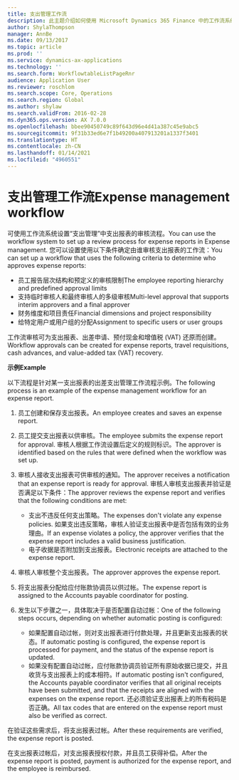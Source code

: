 ```yaml
---
title: 支出管理工作流
description: 此主题介绍如何使用 Microsoft Dynamics 365 Finance 中的工作流系统在支出管理中设置支出报表审核流程。
author: ShylaThompson
manager: AnnBe
ms.date: 09/13/2017
ms.topic: article
ms.prod: ''
ms.service: dynamics-ax-applications
ms.technology: ''
ms.search.form: WorkflowtableListPageRnr
audience: Application User
ms.reviewer: roschlom
ms.search.scope: Core, Operations
ms.search.region: Global
ms.author: shylaw
ms.search.validFrom: 2016-02-28
ms.dyn365.ops.version: AX 7.0.0
ms.openlocfilehash: bbee90450749c89f643d96e4d41a387c45e9abc5
ms.sourcegitcommit: 9f31b33ed6e7f1b49200a407913201a1337f3401
ms.translationtype: HT
ms.contentlocale: zh-CN
ms.lasthandoff: 01/14/2021
ms.locfileid: "4960551"
---
```

# <a name="expense-management-workflow"></a><span data-ttu-id="cb239-103">支出管理工作流</span><span class="sxs-lookup"><span data-stu-id="cb239-103">Expense management workflow</span></span>

<span data-ttu-id="cb239-104">可使用工作流系统设置“支出管理”中支出报表的审核流程。</span><span class="sxs-lookup"><span data-stu-id="cb239-104">You can use the workflow system to set up a review process for expense reports in Expense management.</span></span> <span data-ttu-id="cb239-105">您可以设置使用以下条件确定由谁审核支出报表的工作流：</span><span class="sxs-lookup"><span data-stu-id="cb239-105">You can set up a workflow that uses the following criteria to determine who approves expense reports:</span></span>

- <span data-ttu-id="cb239-106">员工报告层次结构和预定义的审核限制</span><span class="sxs-lookup"><span data-stu-id="cb239-106">The employee reporting hierarchy and predefined approval limits</span></span>
- <span data-ttu-id="cb239-107">支持临时审核人和最终审核人的多级审核</span><span class="sxs-lookup"><span data-stu-id="cb239-107">Multi-level approval that supports interim approvers and a final approver</span></span>
- <span data-ttu-id="cb239-108">财务维度和项目责任</span><span class="sxs-lookup"><span data-stu-id="cb239-108">Financial dimensions and project responsibility</span></span>
- <span data-ttu-id="cb239-109">给特定用户或用户组的分配</span><span class="sxs-lookup"><span data-stu-id="cb239-109">Assignment to specific users or user groups</span></span>

<span data-ttu-id="cb239-110">工作流审核可为支出报表、出差申请、预付现金和增值税 (VAT) 还原而创建。</span><span class="sxs-lookup"><span data-stu-id="cb239-110">Workflow approvals can be created for expense reports, travel requisitions, cash advances, and value-added tax (VAT) recovery.</span></span>

<span data-ttu-id="cb239-111">**示例**</span><span class="sxs-lookup"><span data-stu-id="cb239-111">**Example**</span></span>

<span data-ttu-id="cb239-112">以下流程是针对某一支出报表的出差支出管理工作流程示例。</span><span class="sxs-lookup"><span data-stu-id="cb239-112">The following process is an example of the expense management workflow for an expense report.</span></span>

1. <span data-ttu-id="cb239-113">员工创建和保存支出报表。</span><span class="sxs-lookup"><span data-stu-id="cb239-113">An employee creates and saves an expense report.</span></span>
2. <span data-ttu-id="cb239-114">员工提交支出报表以供审核。</span><span class="sxs-lookup"><span data-stu-id="cb239-114">The employee submits the expense report for approval.</span></span> <span data-ttu-id="cb239-115">审核人根据工作流设置后定义的规则标识。</span><span class="sxs-lookup"><span data-stu-id="cb239-115">The approver is identified based on the rules that were defined when the workflow was set up.</span></span>
3. <span data-ttu-id="cb239-116">审核人接收支出报表可供审核的通知。</span><span class="sxs-lookup"><span data-stu-id="cb239-116">The approver receives a notification that an expense report is ready for approval.</span></span> <span data-ttu-id="cb239-117">审核人审核支出报表并验证是否满足以下条件：</span><span class="sxs-lookup"><span data-stu-id="cb239-117">The approver reviews the expense report and verifies that the following conditions are met:</span></span>

    - <span data-ttu-id="cb239-118">支出不违反任何支出策略。</span><span class="sxs-lookup"><span data-stu-id="cb239-118">The expenses don't violate any expense policies.</span></span> <span data-ttu-id="cb239-119">如果支出违反策略，审核人验证支出报表中是否包括有效的业务理由。</span><span class="sxs-lookup"><span data-stu-id="cb239-119">If an expense violates a policy, the approver verifies that the expense report includes a valid business justification.</span></span>
    - <span data-ttu-id="cb239-120">电子收据是否附加到支出报表。</span><span class="sxs-lookup"><span data-stu-id="cb239-120">Electronic receipts are attached to the expense report.</span></span>

4. <span data-ttu-id="cb239-121">审核人审核整个支出报表。</span><span class="sxs-lookup"><span data-stu-id="cb239-121">The approver approves the expense report.</span></span>
5. <span data-ttu-id="cb239-122">将支出报表分配给应付账款协调员以供过帐。</span><span class="sxs-lookup"><span data-stu-id="cb239-122">The expense report is assigned to the Accounts payable coordinator for posting.</span></span>
6. <span data-ttu-id="cb239-123">发生以下步骤之一，具体取决于是否配置自动过帐：</span><span class="sxs-lookup"><span data-stu-id="cb239-123">One of the following steps occurs, depending on whether automatic posting is configured:</span></span>

    - <span data-ttu-id="cb239-124">如果配置自动过帐，则对支出报表进行付款处理，并且更新支出报表的状态。</span><span class="sxs-lookup"><span data-stu-id="cb239-124">If automatic posting is configured, the expense report is processed for payment, and the status of the expense report is updated.</span></span>
    - <span data-ttu-id="cb239-125">如果没有配置自动过帐，应付账款协调员验证所有原始收据已提交，并且收货与支出报表上的成本相符。</span><span class="sxs-lookup"><span data-stu-id="cb239-125">If automatic posting isn't configured, the Accounts payable coordinator verifies that all original receipts have been submitted, and that the receipts are aligned with the expenses on the expense report.</span></span> <span data-ttu-id="cb239-126">还必须验证支出报表上的所有税码是否正确。</span><span class="sxs-lookup"><span data-stu-id="cb239-126">All tax codes that are entered on the expense report must also be verified as correct.</span></span>

<span data-ttu-id="cb239-127">在验证这些需求后，将支出报表过帐。</span><span class="sxs-lookup"><span data-stu-id="cb239-127">After these requirements are verified, the expense report is posted.</span></span>

<span data-ttu-id="cb239-128">在支出报表过帐后，对支出报表授权付款，并且员工获得补偿。</span><span class="sxs-lookup"><span data-stu-id="cb239-128">After the expense report is posted, payment is authorized for the expense report, and the employee is reimbursed.</span></span>
